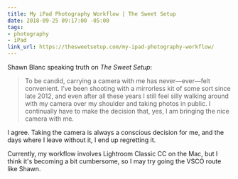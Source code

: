 ```yaml
---
title: My iPad Photography Workflow | The Sweet Setup
date: 2018-09-25 09:17:00 -05:00
tags:
- photography
- iPad
link_url: https://thesweetsetup.com/my-ipad-photography-workflow/
---
```


Shawn Blanc speaking truth on *The Sweet Setup*:

> To be candid, carrying a camera with me has never—ever—felt convenient. I’ve been shooting with a mirrorless kit of some sort since late 2012, and even after all these years I still feel silly walking around with my camera over my shoulder and taking photos in public. I continually have to make the decision that, yes, I am bringing the nice camera with me.

I agree. Taking the camera is always a conscious decision for me, and the days where I leave without it, I end up regretting it. 

Currently, my workflow involves Lightroom Classic CC on the Mac, but I think it's becoming a bit cumbersome, so I may try going the VSCO route like Shawn.